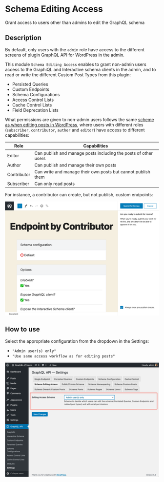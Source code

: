 # Schema Editing Access

Grant access to users other than admins to edit the GraphQL schema

## Description

By default, only users with the `admin` role have access to the different screens of plugin GraphQL API for WordPress in the admin.

This module `Schema Editing Access` enables to grant non-admin users access to the GraphiQL and Interactive schema clients in the admin, and to read or write the different Custom Post Types from this plugin:

- Persisted Queries
- Custom Endpoints
- Schema Configurations
- Access Control Lists
- Cache Control Lists
- Field Deprecation Lists

What permissions are given to non-admin users follows the same <a href="https://wordpress.org/support/article/roles-and-capabilities/#summary-of-roles" target="_blank">scheme as when editing posts in WordPress</a>, where users with different roles (`subscriber`, `contributor`, `author` and `editor`) have access to different capabilities:

| Role | Capabilities |
| --- | --- |
| Editor | Can publish and manage posts including the posts of other users |
| Author | Can publish and manage their own posts |
| Contributor | Can write and manage their own posts but cannot publish them |
| Subscriber | Can only read posts |

For instance, a contributor can create, but not publish, custom endpoints:

![Custom endpoint by contributor](../../images/new-custom-endpoint-by-contributor.png "Custom endpoint by contributor")

## How to use

Select the appropriate configuration from the dropdown in the Settings:

- `"Admin user(s) only"`
- `"Use same access workflow as for editing posts"`

![Configuring the schema editing access in the Settings](../../images/settings-schema-editing-access.png "Configuring the schema editing access in the Settings")
